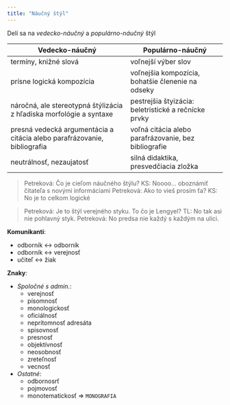 ```yaml
---
title: "Náučný štýl"
---
```


Delí sa na *vedecko-náučný* a *populárno-náučný* štýl

| Vedecko-náučný                                                           | Populárno-náučný                                     |
| ------------------------------------------------------------------------ | ---------------------------------------------------- |
| termíny, knižné slová                                                    | voľnejší výber slov                                  |
| prísne logická kompozícia                                                | voľnejšia kompozícia, bohatšie členenie na odseky    |
| náročná, ale stereotypná štýlizácia z hľadiska morfológie a syntaxe      | pestrejšia štyizácia: beletristické a rečnícke prvky |
| presná vedecká argumentácia a citácia alebo parafrázovanie, bibliografia | voľná citácia alebo parafrázovanie, bez bibliografie |
| neutrálnosť, nezaujatosť                                                 | silná didaktika, presvedčiacia zložka                |

> Petreková: Čo je cieľom náučného štýlu?
> KS: Noooo... oboznámiť čitateľa s novými informáciami
> Petreková: Ako to vieš prosím ťa?
> KS: No je to celkom logické

> Petreková: Je to štýl verejného styku. To čo je Lengyel?
> TL: No tak asi nie pohlavný styk.
> Petreková: No predsa nie každý s každým na ulici.

**Komunikanti**:
- odborník <-> odborník
- odborník <-> verejnosť
- učiteľ <-> žiak

**Znaky**:
- *Spoločné s admin.*:
	- verejnosť
	- písomnosť
	- monologickosť
	- oficiálnosť
	- neprítomnosť adresáta
	- spisovnosť
	- presnosť
	- objektívnosť
	- neosobnosť
	- zreteľnosť
	- vecnosť
- *Ostatné*:
	- odbornosrť
	- pojmovosť
	- monotematickosť => `MONOGRAFIA`

